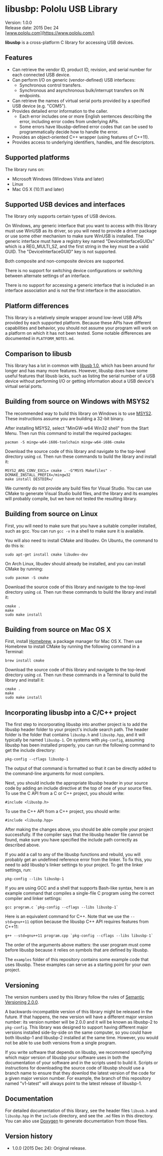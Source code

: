# libusbp: Pololu USB Library

Version: 1.0.0<br/>
Release date: 2015 Dec 24<br/>
[www.pololu.com](https://www.pololu.com/)

**libusbp** is a cross-platform C library for accessing USB devices.

## Features

- Can retrieve the vendor ID, product ID, revision, and serial number for each connected USB device.
- Can perform I/O on generic (vendor-defined) USB interfaces:
  - Synchronous control transfers.
  - Synchronous and asynchronous bulk/interrupt transfers on IN endpoints.
- Can retrieve the names of virtual serial ports provided by a specified USB device (e.g. "COM5").
- Provides detailed error information to the caller.
  - Each error includes one or more English sentences describing the error, including error codes from underlying APIs.
  - Some errors have libusbp-defined error codes that can be used to programmatically decide how to handle the error.
- Provides an object-oriented C++ wrapper (using features of C++11).
- Provides access to underlying identifiers, handles, and file descriptors.


## Supported platforms

The library runs on:

* Microsoft Windows (Windows Vista and later)
* Linux
* Mac OS X (10.11 and later)


## Supported USB devices and interfaces

The library only supports certain types of USB devices.

On Windows, any generic interface that you want to access with this library must use WinUSB as its driver, so you will need to provide a driver package or use some other mechanism to make sure WinUSB is installed.  The generic interface must have a registry key named "DeviceInterfaceGUIDs" which is a REG_MULTI_SZ, and the first string in the key must be a valid GUID.  The "DeviceInterfaceGUID" key is not supported.

Both composite and non-composite devices are supported.

There is no support for switching device configurations or switching between alternate settings of an interface.

There is no support for accessing a generic interface that is included in an interface association and is not the first interface in the association.


## Platform differences

This library is a relatively simple wrapper around low-level USB APIs provided by each supported platform.  Because these APIs have different capabilities and behavior, you should not assume your program will work on a platform on which it has not been tested.  Some notable differences are documented in `PLATFORM_NOTES.md`.


## Comparison to libusb

This library has a lot in common with [libusb 1.0](http://libusb.info/), which has been around for longer and has many more features.  However, libusbp does have some useful features that libusb lacks, such as listing the serial number of a USB device without performing I/O or getting information about a USB device's virtual serial ports.


## Building from source on Windows with MSYS2

The recommended way to build this library on Windows is to use [MSYS2](http://msys2.github.io/).  These instructions assume you are building a 32-bit binary.

After installing MSYS2, select "MinGW-w64 Win32 shell" from the Start Menu.  Then run this command to install the required packages:

    pacman -S mingw-w64-i686-toolchain mingw-w64-i686-cmake

Download the source code of this library and navigate to the top-level directory using `cd`.  Then run these commands to build the library and install it:

    MSYS2_ARG_CONV_EXCL= cmake . -G"MSYS Makefiles" -DCMAKE_INSTALL_PREFIX=/mingw32
    make install DESTDIR=/

We currently do not provide any build files for Visual Studio.  You can use CMake to generate Visual Studio build files, and the library and its examples will probably compile, but we have not tested the resulting library.


## Building from source on Linux

First, you will need to make sure that you have a suitable compiler installed, such as gcc.  You can run `gcc -v` in a shell to make sure it is available.

You will also need to install CMake and libudev.  On Ubuntu, the command to do this is:

    sudo apt-get install cmake libudev-dev

On Arch Linux, libudev should already be installed, and you can install CMake by running:

    sudo pacman -S cmake

Download the source code of this library and navigate to the top-level directory using `cd`.  Then run these commands to build the library and install it:

    cmake .
    make
    sudo make install


## Building from source on Mac OS X

First, install [Homebrew](http://brew.sh/), a package manager for Mac OS X.  Then use Homebrew to install CMake by running the following command in a Terminal:

    brew install cmake

Download the source code of this library and navigate to the top-level directory using `cd`.  Then run these commands in a Terminal to build the library and install it:

    cmake .
    make
    sudo make install


## Incorporating libusbp into a C/C++ project

The first step to incorporating libusbp into another project is to add the libusbp header folder to your project's include search path.
The header folder is the folder that contains `libusbp.h` and `libusbp.hpp`, and it will typically be named `libusbp-1`.
On systems with `pkg-config`, assuming libusbp has been installed properly, you can run the following command to get the include directory:

    pkg-config --cflags libusbp-1

The output of that command is formatted so that it can be directly added to the command-line arguments for most compilers.

Next, you should include the appropriate libusbp header in your source code by adding an include directive at the top of one of your source files.
To use the C API from a C or C++ project, you should write:

    #include <libusbp.h>

To use the C++ API from a C++ project, you should write:

    #include <libusbp.hpp>

After making the changes above, you should be able compile your project successfully.
If the compiler says that the libusbp header file cannot be found, make sure you have specified the include path correctly as described above.

If you add a call to any of the libusbp functions and rebuild, you will probably get an undefined reference error from the linker.  To fix this, you need to add libusbp's linker settings to your project.  To get the linker settings, run:

    pkg-config --libs libusbp-1

If you are using GCC and a shell that supports Bash-like syntax, here is an example command that compiles a single-file C program using the correct compiler and linker settings:

    gcc program.c `pkg-config --cflags --libs libusbp-1`

Here is an equivalent command for C++.  Note that we use the `--std=gnu++11` option because the libusbp C++ API requires features from C++11:

    g++ --std=gnu++11 program.cpp `pkg-config --cflags --libs libusbp-1`

The order of the arguments above matters: the user program must come before libusbp because it relies on symbols that are defined by libusbp.

The `examples` folder of this repository contains some example code that uses libusbp.  These examples can serve as a starting point for your own project.


## Versioning

The version numbers used by this library follow the rules of [Semantic Versioning 2.0.0](http://semver.org/).

A backwards-incompatible version of this library might be released in the future.
If that happens, the new version will have a different major version number: its version number will be 2.0.0 and it will be known as libusbp-2 to `pkg-config`.
This library was designed to support having different major versions installed side-by-side on the same computer, so you could have both libusbp-1 and libusbp-2 installed at the same time.
However, you would not be able to use both versions from a single program.

If you write software that depends on libusbp, we recommend specifying which major version of libusbp your software uses in both the documentation of your software and in the scripts used to build it.  Scripts or instructions for downloading the source code of libusbp should use a branch name to ensure that they downlod the latest version of the code for a given major version number.  For example, the branch of this repository named "v1-latest" will always point to the latest release of libusbp-1.


## Documentation

For detailed documentation of this library, see the header files `libusb.h` and `libusbp.hpp` in the `include` directory, and see the `.md` files in this directory.  You can also use [Doxygen](http://doxygen.org/) to generate documentation from those files.


## Version history

* 1.0.0 (2015 Dec 24): Original release.
